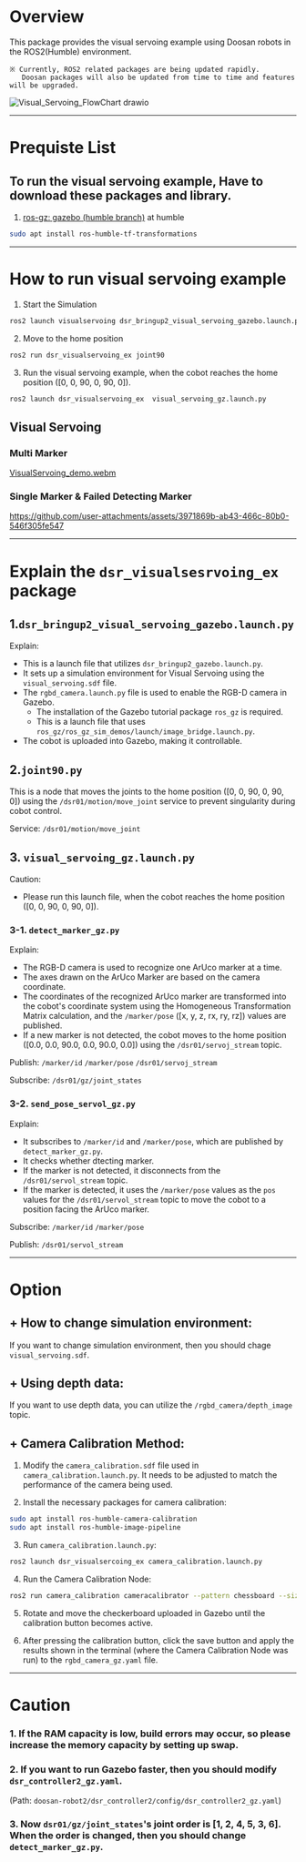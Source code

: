 # Overview    
This package provides the visual servoing example using Doosan robots in the ROS2(Humble) environment.

    ※ Currently, ROS2 related packages are being updated rapidly. 
       Doosan packages will also be updated from time to time and features will be upgraded.


![Visual_Servoing_FlowChart drawio](https://github.com/user-attachments/assets/51d8284c-c446-4942-a8f7-d9390151b2d0)


---
# Prequiste List
## To run the visual servoing example, Have to download these packages and library.

1. [ros-gz: gazebo (humble branch)](https://github.com/gazebosim/ros_gz/tree/humble) at humble


```bash
sudo apt install ros-humble-tf-transformations
```

---


# How to run visual servoing example
1. Start the Simulation
```bash
ros2 launch visualservoing dsr_bringup2_visual_servoing_gazebo.launch.py
```

2. Move to the home position
```bash
ros2 run dsr_visualservoing_ex joint90
```

3. Run the visual servoing example, when the cobot reaches the home position ([0, 0, 90, 0, 90, 0]).
```bash
ros2 launch dsr_visualservoing_ex  visual_servoing_gz.launch.py
```


## Visual Servoing
### Multi Marker
[VisualServoing_demo.webm](https://github.com/user-attachments/assets/f37836d7-59f3-47c1-96fd-a3d5d988b6cc)


### Single Marker & Failed Detecting Marker
https://github.com/user-attachments/assets/3971869b-ab43-466c-80b0-546f305fe547


---
# Explain the `dsr_visualsesrvoing_ex` package
## 1.`dsr_bringup2_visual_servoing_gazebo.launch.py`
Explain:
- This is a launch file that utilizes `dsr_bringup2_gazebo.launch.py`.
- It sets up a simulation environment for Visual Servoing using the `visual_servoing.sdf` file.
- The `rgbd_camera.launch.py` file is used to enable the RGB-D camera in Gazebo.
    - The installation of the Gazebo tutorial package `ros_gz` is required.
    - This is a launch file that uses `ros_gz/ros_gz_sim_demos/launch/image_bridge.launch.py`.
- The cobot is uploaded into Gazebo, making it controllable.


## 2.`joint90.py`
This is a node that moves the joints to the home position ([0, 0, 90, 0, 90, 0]) using the `/dsr01/motion/move_joint` service to prevent singularity during cobot control.

Service:
`/dsr01/motion/move_joint`


## 3. `visual_servoing_gz.launch.py`
Caution:
- Please run this launch file, when the cobot reaches the home position ([0, 0, 90, 0, 90, 0]).

### 3-1. `detect_marker_gz.py`
Explain:
- The RGB-D camera is used to recognize one ArUco marker at a time.
- The axes drawn on the ArUco Marker are based on the camera coordinate. 
- The coordinates of the recognized ArUco marker are transformed into the cobot's coordinate system using the Homogeneous Transformation Matrix calculation, and the `/marker/pose` ([x, y, z, rx, ry, rz]) values are published.
- If a new marker is not detected, the cobot moves to the home position ([0.0, 0.0, 90.0, 0.0, 90.0, 0.0]) using the `/dsr01/servoj_stream` topic.

Publish:
`/marker/id`
`/marker/pose`
`/dsr01/servoj_stream`

Subscribe:
`/dsr01/gz/joint_states`


### 3-2. `send_pose_servol_gz.py`
Explain:
- It subscribes to `/marker/id` and `/marker/pose`, which are published by `detect_marker_gz.py`.
- It checks whether dtecting marker.
- If the marker is not detected, it disconnects from the `/dsr01/servol_stream` topic.
- If the marker is detected, it uses the `/marker/pose` values as the `pos` values for the `/dsr01/servol_stream` topic to move the cobot to a position facing the ArUco marker.

Subscribe:
`/marker/id`
`/marker/pose`

Publish:
`/dsr01/servol_stream`


---
# Option

## + How to change simulation environment:
If you want to change simulation environment, then you should chage `visual_servoing.sdf`.

## + Using depth data:
If you want to use depth data, you can utilize the `/rgbd_camera/depth_image` topic.

## + Camera Calibration Method:
1. Modify the `camera_calibration.sdf` file used in `camera_calibration.launch.py`.
It needs to be adjusted to match the performance of the camera being used.

2. Install the necessary packages for camera calibration:
```bash
sudo apt install ros-humble-camera-calibration
sudo apt install ros-humble-image-pipeline
```

3. Run `camera_calibration.launch.py`:
```bash
ros2 launch dsr_visualsercoing_ex camera_calibration.launch.py
```

4. Run the Camera Calibration Node:
```bash
ros2 run camera_calibration cameracalibrator --pattern chessboard --size 6x8 --square 0.02 image:=/rgbd_camera/image
```

5. Rotate and move the checkerboard uploaded in Gazebo until the calibration button becomes active.

6. After pressing the calibration button, click the save button and apply the results shown in the terminal (where the Camera Calibration Node was run) to the `rgbd_camera_gz.yaml` file.


---
# Caution
### 1. If the RAM capacity is low, build errors may occur, so please increase the memory capacity by setting up swap.

### 2. If you want to run Gazebo faster, then you should modify `dsr_controller2_gz.yaml`.
(Path: `doosan-robot2/dsr_controller2/config/dsr_controller2_gz.yaml`)

### 3. Now `dsr01/gz/joint_states`'s joint order is [1, 2, 4, 5, 3, 6]. When the order is changed, then you should change `detect_marker_gz.py`.
